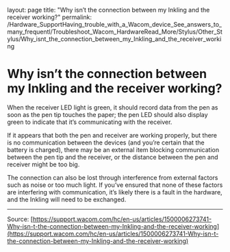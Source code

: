 layout: page
title: "Why isn’t the connection between my Inkling and the receiver working?"
permalink: /Hardware_SupportHaving_trouble_with_a_Wacom_device_See_answers_to_many_frequentl/Troubleshoot_Wacom_HardwareRead_More/Stylus/Other_Stylus/Why_isnt_the_connection_between_my_Inkling_and_the_receiver_working

# Why isn’t the connection between my Inkling and the receiver working?

When the receiver LED light is green, it should record data from the pen as soon as the pen tip touches the paper; the pen LED should also display green to indicate that it’s communicating with the receiver.


If it appears that both the pen and receiver are working properly, but there is no communication between the devices (and you’re certain that the battery is charged), there may be an external item blocking communication between the pen tip and the receiver, or the distance between the pen and receiver might be too big.


The connection can also be lost through interference from external factors such as noise or too much light. If you’ve ensured that none of these factors are interfering with communication, it’s likely there is a fault in the hardware, and the Inkling will need to be exchanged.

---
Source: [https://support.wacom.com/hc/en-us/articles/1500006273741-Why-isn-t-the-connection-between-my-Inkling-and-the-receiver-working](https://support.wacom.com/hc/en-us/articles/1500006273741-Why-isn-t-the-connection-between-my-Inkling-and-the-receiver-working)
